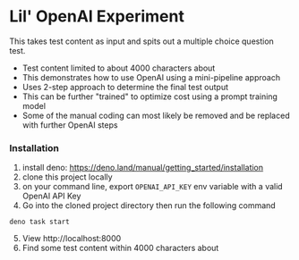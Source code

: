 # Lil' OpenAI Experiment
This takes test content as input and spits out a multiple choice question test.

- Test content limited to about 4000 characters about
- This demonstrates how to use OpenAI using a mini-pipeline approach
- Uses 2-step approach to determine the final test output
- This can be further "trained" to optimize cost using a prompt training model
- Some of the manual coding can most likely be removed and be replaced with further OpenAI steps

### Installation
1. install deno: https://deno.land/manual/getting_started/installation
2. clone this project locally
3. on your command line, export `OPENAI_API_KEY` env variable with a valid OpenAI API Key
4. Go into the cloned project directory then run the following command
```
deno task start
```
5. View http://localhost:8000
6. Find some test content within 4000 characters about
